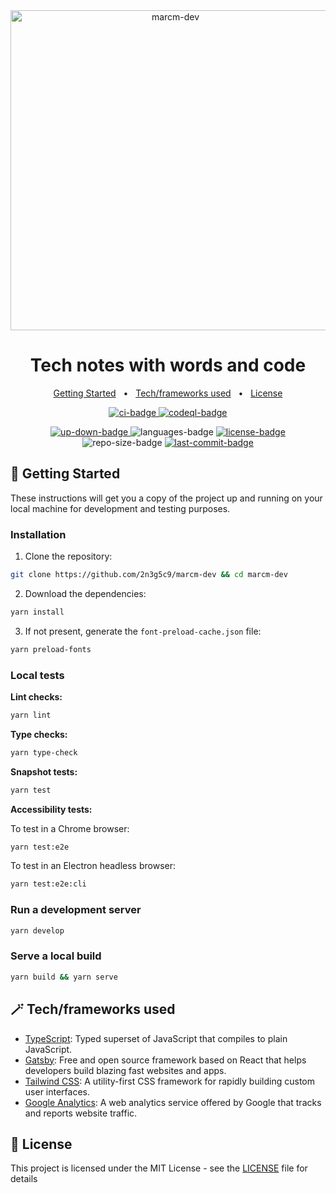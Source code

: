 <div align="center">
  <img width="512" src="https://raw.githubusercontent.com/2n3g5c9/marcm-dev/main/src/assets/images/shape.png" alt="marcm-dev">
</div>

<h1 align="center">
  Tech notes with words and code
</h1>

<p align="center">
    <a href="#-getting-started">Getting Started</a>
    &nbsp; • &nbsp;
    <a href="#-techframeworks-used">Tech/frameworks used</a>
    &nbsp; • &nbsp;
    <a href="#-license">License</a>
</p>

<p align="center">
  <a href="https://github.com/2n3g5c9/marcm-dev/actions/workflows/ci.yml">
    <img src="https://github.com/2n3g5c9/marcm-dev/workflows/Continuous%20Integration/badge.svg" alt="ci-badge"/>
  </a>
  <a href="https://github.com/2n3g5c9/marcm-dev/actions/workflows/codeql-analysis.yml">
    <img src="https://github.com/2n3g5c9/marcm-dev/workflows/CodeQL/badge.svg" alt="codeql-badge"/>
  </a>
</p>

<p align="center">
  <a href="https://www.marcm.dev/">
    <img src="https://img.shields.io/website-up-down-green-red/https/marcm.dev.svg?label=marcm.dev" alt="up-down-badge"/>
  </a>
  <img src="https://img.shields.io/github/languages/count/2n3g5c9/marcm-dev.svg?style=flat" alt="languages-badge"/>
  <a href="./LICENSE"> 
    <img src="https://img.shields.io/github/license/2n3g5c9/marcm-dev" alt="license-badge">
  </a>
  <img src="https://img.shields.io/github/repo-size/2n3g5c9/marcm-dev" alt="repo-size-badge">
  <a href="https://github.com/2n3g5c9/marcm-dev/commits/main">
    <img src="https://img.shields.io/github/last-commit/2n3g5c9/marcm-dev" alt="last-commit-badge">
  </a>
</p>

## 🏁 Getting Started

These instructions will get you a copy of the project up and running on your local machine for development and testing purposes.

### Installation

1. Clone the repository:

```bash
git clone https://github.com/2n3g5c9/marcm-dev && cd marcm-dev
```

2. Download the dependencies:

```bash
yarn install
```

3. If not present, generate the `font-preload-cache.json` file:

```bash
yarn preload-fonts
```

### Local tests

**Lint checks:**

```bash
yarn lint
```

**Type checks:**

```bash
yarn type-check
```

**Snapshot tests:**

```bash
yarn test
```

**Accessibility tests:**

To test in a Chrome browser:

```bash
yarn test:e2e
```

To test in an Electron headless browser:

```bash
yarn test:e2e:cli
```

### Run a development server

```bash
yarn develop
```

### Serve a local build

```bash
yarn build && yarn serve
```

## 🪄 Tech/frameworks used

- [TypeScript](https://www.typescriptlang.org/): Typed superset of JavaScript that compiles to plain JavaScript.
- [Gatsby](https://www.gatsbyjs.com/): Free and open source framework based on React that helps developers build blazing fast websites and apps.
- [Tailwind CSS](https://tailwindcss.com/): A utility-first CSS framework for rapidly building custom user interfaces.
- [Google Analytics](https://analytics.google.com/): A web analytics service offered by Google that tracks and reports website traffic.

## 📃 License

This project is licensed under the MIT License - see the [LICENSE](LICENSE) file for details
